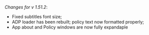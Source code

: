_Changes for v 1.51.2_:
- Fixed subtitles font size;
- ADP loader has been rebuilt; policy text now formatted properly;
- App about and Policy windows are now fully expandaple
